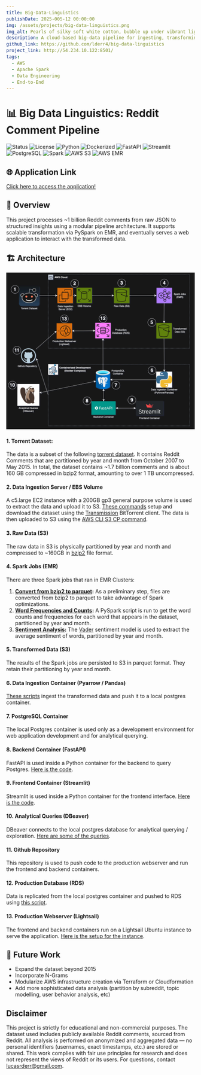 ```yaml
---
title: Big-Data-Linguistics
publishDate: 2025-005-12 00:00:00
img: /assets/projects/big-data-linguistics.png
img_alt: Pearls of silky soft white cotton, bubble up under vibrant lighting
description: A cloud-based big-data pipeline for ingesting, transforming, and analyzing Reddit comments using AWS, Spark, PostgreSQL, and containerized Python services.
github_link: https://github.com/lderr4/big-data-linguistics
project_link: http://54.234.10.122:8501/
tags:
  - AWS
  - Apache Spark
  - Data Engineering
  - End-to-End
---
```


# 📊 Big Data Linguistics: Reddit Comment Pipeline
![Status](https://img.shields.io/badge/Status-active-brightgreen)
![License](https://img.shields.io/badge/License-MIT-green)
![Python](https://img.shields.io/badge/Python-3.8-blue)
![Dockerized](https://img.shields.io/badge/Dockerized-yes-blue)
![FastAPI](https://img.shields.io/badge/Backend-FastAPI-009688?logo=fastapi&logoColor=white)
![Streamlit](https://img.shields.io/badge/Frontend-Streamlit-ff4b4b?logo=streamlit&logoColor=white)
![PostgreSQL](https://img.shields.io/badge/Database-PostgreSQL-336791?logo=postgresql&logoColor=white)
![Spark](https://img.shields.io/badge/Spark-3.3.0-orange)
![AWS S3](https://img.shields.io/badge/Storage-S3-yellow?logo=amazon-aws&logoColor=white)
![AWS EMR](https://img.shields.io/badge/Compute-EMR-blue?logo=amazon-aws&logoColor=white)


## 🌐 Application Link

[Click here to access the application!](http://54.234.10.122:8501)

## 📌 Overview
This project processes ~1 billion Reddit comments from raw JSON to structured insights using a modular pipeline architecture. It supports scalable transformation via PySpark on EMR, and eventually serves a web application to interact with the transformed data.

## 🏗️ Architecture
![architecture_diagram.png](https://github.com/lderr4/big-data-linguistics/blob/master/architecture_diagram.png?raw=True)
#### 1. Torrent Dataset: 
The data is a subset of the following [torrent dataset](https://academictorrents.com/details/ba051999301b109eab37d16f027b3f49ade2de13). 
It contains Reddit Comments that are partitioned by year and month from October 2007 to May 2015. 
In total, the dataset contains ~1.7 billion comments and is about 160 GB compressed in bzip2 format, amounting to over 1 TB uncompressed.
#### 2. Data Ingestion Server / EBS Volume
A c5.large EC2 instance with a 200GB gp3 general purpose volume is used to extract the data and upload it to S3. 
[These commands](https://github.com/lderr4/big-data-linguistics/blob/master/scripts/extract_to_s3/download_script.sh)  setup and download the dataset using the [Transmission](https://transmissionbt.com/) BitTorrent client.
The data is then uploaded to S3 using the [AWS CLI S3 CP command](https://docs.aws.amazon.com/cli/latest/reference/s3/cp.html).
#### 3. Raw Data (S3)
The raw data in S3 is physically partitioned by year and month and compressed to ~160GB in [bzip2](https://en.wikipedia.org/wiki/Bzip2) file format.
#### 4. Spark Jobs (EMR)
There are three Spark jobs that ran in EMR Clusters:
1. **[Convert from bzip2 to parquet](https://github.com/lderr4/big-data-linguistics/tree/master/transform_emr_jobs/convert_to_parquet):** As a preliminary step, files are converted from bzip2 to parquet to take advantage of Spark optimizations.
2. **[Word Frequencies and Counts](https://github.com/lderr4/big-data-linguistics/tree/master/transform_emr_jobs/word_freqs):** A PySpark script is run to get the word counts and frequencies for each word that appears in the dataset, partitioned by year and month.
3. **[Sentiment Analysis](https://github.com/lderr4/big-data-linguistics/tree/master/transform_emr_jobs/sentiment-batch):** The [Vader](https://github.com/cjhutto/vaderSentiment) sentiment model is used to extract the average sentiment of words, partitioned by year and month.
#### 5. Transformed Data (S3)
The results of the Spark jobs are persisted to S3 in parquet format. They retain their partitioning by year and month.
#### 6. Data Ingestion Container (Pyarrow / Pandas)
[These scripts](https://github.com/lderr4/big-data-linguistics/tree/master/load_to_postgres) ingest the transformed data and push it to a local postgres container.
#### 7. PostgreSQL Container
The local Postgres container is used only as a development environment for web application development and for analytical querying.
#### 8. Backend Container (FastAPI)
FastAPI is used inside a Python container for the backend to query Postgres. [Here is the code](https://github.com/lderr4/big-data-linguistics/tree/master/web_app/backend).
#### 9. Frontend Container (Streamlit)
Streamlit is used inside a Python container for the frontend interface. [Here is the code](https://github.com/lderr4/big-data-linguistics/tree/master/web_app/frontend).
#### 10. Analytical Queries (DBeaver)
DBeaver connects to the local postgres database for analytical querying / exploration. [Here are some of the queries](https://github.com/lderr4/big-data-linguistics/tree/master/postgres). 
#### 11. Github Repository
This repository is used to push code to the production webserver and run the frontend and backend containers.
#### 12. Production Database (RDS)
Data is replicated from the local postgres container and pushed to RDS using [this script](https://github.com/lderr4/big-data-linguistics/blob/master/scripts/upload_to_rds.sh).
#### 13. Production Webserver (Lightsail)
The frontend and backend containers run on a Lightsail Ubuntu instance to serve the application. [Here is the setup for the instance](https://github.com/lderr4/big-data-linguistics/blob/master/scripts/webserver_setup.sh).

## 🚧 Future Work
- Expand the dataset beyond 2015
- Incorporate N-Grams
- Modularize AWS infrastructure creation via Terraform or Cloudformation
- Add more sophisticated data analysis (partition by subreddit, topic modelling, user behavior analysis, etc)

## Disclaimer
This project is strictly for educational and non-commercial purposes. The dataset used includes publicly available Reddit comments, sourced from Reddit. All analysis is performed on anonymized and aggregated data — no personal identifiers (usernames, exact timestamps, etc.) are stored or shared. This work complies with fair use principles for research and does not represent the views of Reddit or its users. For questions, contact lucasrderr@gmail.com.
